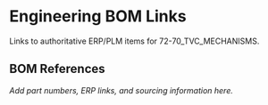 # Engineering BOM Links

Links to authoritative ERP/PLM items for 72-70_TVC_MECHANISMS.

## BOM References

*Add part numbers, ERP links, and sourcing information here.*
